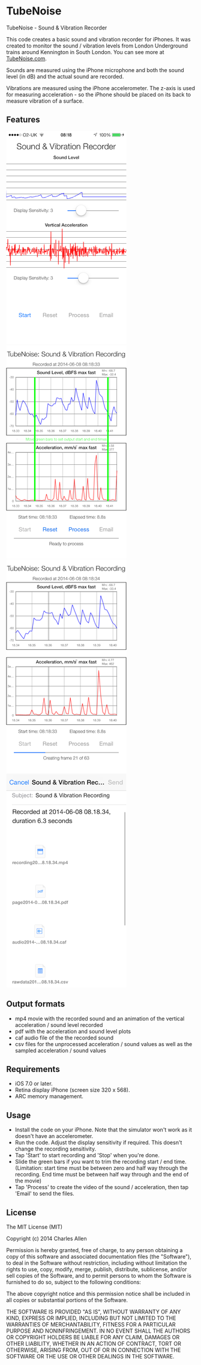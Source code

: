 # TubeNoise

TubeNoise - Sound &amp; Vibration Recorder

This code creates a basic sound and vibration recorder for iPhones. It was created to monitor the sound / vibration levels from London Underground trains around Kennington in South London. You can see more at [TubeNoise.com](http://tubenoise.com).

Sounds are measured using the iPhone microphone and both the sound level (in dB) and the actual sound are recorded.

Vibrations are measured using the iPhone accelerometer. The z-axis is used for measuring acceleration - so the iPhone should be placed on its back to measure vibration of a surface.


## Features

![During recording](images/image1.png)
![After recording](images/image2.png)
![Processing](images/image3.png)
![Sending data by email](images/image4.png)


## Output formats
* mp4 movie with the recorded sound and an animation of the vertical acceleration / sound level recorded
* pdf with the acceleration and sound level plots
* caf audio file of the the recorded sound
* csv files for the unprocessed acceleration / sound values as well as the sampled acceleration / sound values


## Requirements
* iOS 7.0 or later.
* Retina display iPhone (screen size 320 x 568).
* ARC memory management.


## Usage
* Install the code on your iPhone. Note that the simulator won't work as it doesn't have an accelerometer.
* Run the code. Adjust the display sensitivity if required. This doesn't change the recording sensitivity.
* Tap 'Start' to start recording and 'Stop' when you're done.
* Slide the green bars if you want to trim the recording start / end time. (Limitation: start time must be between zero and half way through the recording. End time must be between half way through and the end of the movie)
* Tap 'Process' to create the video of the sound / acceleration, then tap 'Email' to send the files.


## License

The MIT License (MIT)

Copyright (c) 2014 Charles Allen

Permission is hereby granted, free of charge, to any person obtaining a copy
of this software and associated documentation files (the "Software"), to deal
in the Software without restriction, including without limitation the rights
to use, copy, modify, merge, publish, distribute, sublicense, and/or sell
copies of the Software, and to permit persons to whom the Software is
furnished to do so, subject to the following conditions:

The above copyright notice and this permission notice shall be included in
all copies or substantial portions of the Software.

THE SOFTWARE IS PROVIDED "AS IS", WITHOUT WARRANTY OF ANY KIND, EXPRESS OR
IMPLIED, INCLUDING BUT NOT LIMITED TO THE WARRANTIES OF MERCHANTABILITY,
FITNESS FOR A PARTICULAR PURPOSE AND NONINFRINGEMENT. IN NO EVENT SHALL THE
AUTHORS OR COPYRIGHT HOLDERS BE LIABLE FOR ANY CLAIM, DAMAGES OR OTHER
LIABILITY, WHETHER IN AN ACTION OF CONTRACT, TORT OR OTHERWISE, ARISING FROM,
OUT OF OR IN CONNECTION WITH THE SOFTWARE OR THE USE OR OTHER DEALINGS IN
THE SOFTWARE.
